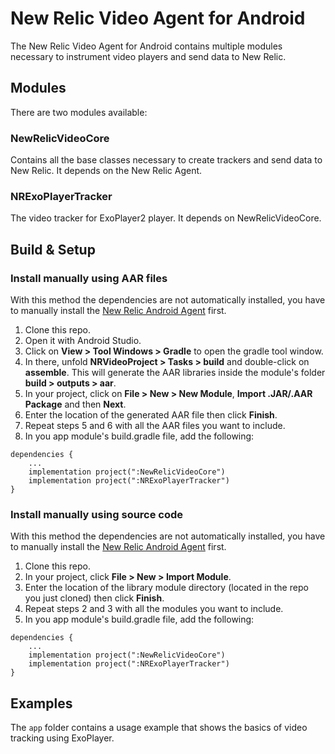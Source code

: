 # New Relic Video Agent for Android


The New Relic Video Agent for Android contains multiple modules necessary to instrument video players and send data to New Relic.

## Modules

There are two modules available:

### NewRelicVideoCore

Contains all the base classes necessary to create trackers and send data to New Relic. It depends on the New Relic Agent.

### NRExoPlayerTracker

The video tracker for ExoPlayer2 player. It depends on NewRelicVideoCore.

## Build & Setup

### Install manually using AAR files

With this method the dependencies are not automatically installed, you have to manually install the [New Relic Android Agent](https://docs.newrelic.com/docs/mobile-monitoring/new-relic-mobile-android/install-configure/install-android-apps-gradle-android-studio) first.

1. Clone this repo.
2. Open it with Android Studio.
3. Click on **View > Tool Windows > Gradle** to open the gradle tool window.
4. In there, unfold **NRVideoProject > Tasks > build** and double-click on **assemble**. This will generate the AAR libraries inside the module's folder **build > outputs > aar**.
5. In your project, click on **File > New > New Module**,  **Import .JAR/.AAR Package** and then **Next**.
6. Enter the location of the generated AAR file then click **Finish**.
7. Repeat steps 5 and 6 with all the AAR files you want to include.
8. In you app module's build.gradle file, add the following:

```
dependencies {
	...
	implementation project(":NewRelicVideoCore")
	implementation project(":NRExoPlayerTracker")
}
```

### Install manually using source code

With this method the dependencies are not automatically installed, you have to manually install the [New Relic Android Agent](https://docs.newrelic.com/docs/mobile-monitoring/new-relic-mobile-android/install-configure/install-android-apps-gradle-android-studio) first.

1. Clone this repo.
2. In your project, click **File > New > Import Module**.
3. Enter the location of the library module directory (located in the repo you just cloned) then click **Finish**.
4. Repeat steps 2 and 3 with all the modules you want to include.
5. In you app module's build.gradle file, add the following:

```
dependencies {
	...
	implementation project(":NewRelicVideoCore")
	implementation project(":NRExoPlayerTracker")
}
```

## Examples

The `app` folder contains a usage example that shows the basics of video tracking using ExoPlayer.
